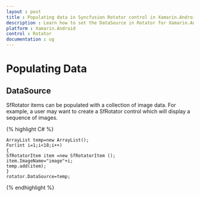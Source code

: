```yaml
---
layout : post
title : Populating data in Syncfusion Rotator control in Xamarin.Android
description : Learn how to set the DataSource in Rotator for Xamarin.Android
platform : Xamarin.Android
control : Rotator 
documentation : ug
---
```


# Populating Data

## DataSource

SfRotator items can be populated with a collection of image data. For example, a user may want to create a SfRotator control which will display a sequence of images.

{% highlight C# %}

	ArrayList temp=new ArrayList();
	For(int i=1;i<18;i++)
	{
	SfRotatorItem item =new SfRotatorItem ();
	item.ImageName="image"+i;
	temp.add(item);
	}
	rotator.DataSource=temp;

{% endhighlight %}
